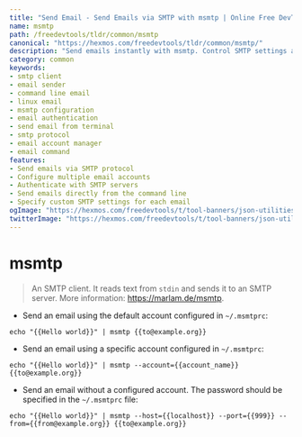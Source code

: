 ```yaml
---
title: "Send Email - Send Emails via SMTP with msmtp | Online Free DevTools by Hexmos"
name: msmtp
path: /freedevtools/tldr/common/msmtp
canonical: "https://hexmos.com/freedevtools/tldr/common/msmtp/"
description: "Send emails instantly with msmtp. Control SMTP settings and configure accounts for streamlined email sending via command line. Free online tool, no registration required."
category: common
keywords:
- smtp client
- email sender
- command line email
- linux email
- msmtp configuration
- email authentication
- send email from terminal
- smtp protocol
- email account manager
- email command
features:
- Send emails via SMTP protocol
- Configure multiple email accounts
- Authenticate with SMTP servers
- Send emails directly from the command line
- Specify custom SMTP settings for each email
ogImage: "https://hexmos.com/freedevtools/t/tool-banners/json-utilities-banner.png"
twitterImage: "https://hexmos.com/freedevtools/t/tool-banners/json-utilities-banner.png"
---
```


# msmtp

> An SMTP client.
> It reads text from `stdin` and sends it to an SMTP server.
> More information: <https://marlam.de/msmtp>.

- Send an email using the default account configured in `~/.msmtprc`:

`echo "{{Hello world}}" | msmtp {{to@example.org}}`

- Send an email using a specific account configured in `~/.msmtprc`:

`echo "{{Hello world}}" | msmtp --account={{account_name}} {{to@example.org}}`

- Send an email without a configured account. The password should be specified in the `~/.msmtprc` file:

`echo "{{Hello world}}" | msmtp --host={{localhost}} --port={{999}} --from={{from@example.org}} {{to@example.org}}`
